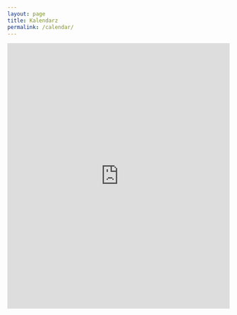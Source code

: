 ```yaml
---
layout: page
title: Kalendarz
permalink: /calendar/
---
```


<iframe src="https://calendar.google.com/calendar/embed?src=8s96dmhr9qv1akadn3b2el9kk8%40group.calendar.google.com&ctz=Europe/Warsaw" style="border: 0;  max-width: 100%; height: 600px;" width="800" height="600" frameborder="0" scrolling="no"></iframe>

<script type="text/javascript" src="/js/jquery.js"></script>


<script type="text/javascript">
  $(window).load( function() {

    $('#mycalendar').monthly({
      mode: 'event',
      xmlUrl: "/events.xml"
    });


  switch(window.location.protocol) {
  case 'http:':
  case 'https:':
  // running on a server, should be good.
  break;
  case 'file:':
  alert('Just a heads-up, events will not work when run locally.');
  }

  });
</script>
